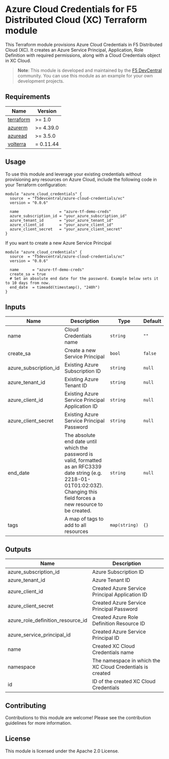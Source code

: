 # Azure Cloud Credentials for F5 Distributed Cloud (XC) Terraform module

This Terraform module provisions Azure Cloud Credentials in F5 Distributed Cloud (XC). It creates an Azure Service Principal, Application, Role Definition with required permissions, along with a Cloud Credentials object in XC Cloud.

> **Note**: This module is developed and maintained by the [F5 DevCentral](https://github.com/f5devcentral) community. You can use this module as an example for your own development projects.

## Requirements

| Name                                                                                                                 | Version   |
| -------------------------------------------------------------------------------------------------------------------- | --------- |
| <a name="requirement_terraform"></a> [terraform](https://github.com/hashicorp/terraform)                             | >= 1.0    |
| <a name="requirement_azurerm"></a> [azurerm](https://registry.terraform.io/providers/hashicorp/azurerm/latest/docs)  | >= 4.39.0 |
| <a name="requirement_azuread"></a> [azuread](https://registry.terraform.io/providers/hashicorp/azuread/latest/docs)  | >= 3.5.0  |
| <a name="requirement_volterra"></a> [volterra](https://registry.terraform.io/providers/volterraedge/volterra/latest) | = 0.11.44 |

## Usage

To use this module and leverage your existing credentials without provisioning any resources on Azure Cloud, include the following code in your Terraform configuration:

```hcl
module "azure_cloud_credentials" {
  source  = "f5devcentral/azure-cloud-credentials/xc"
  version = "0.0.6"

  name                  = "azure-tf-demo-creds"
  azure_subscription_id = "your_azure_subscription_id"
  azure_tenant_id       = "your_azure_tenant_id"
  azure_client_id       = "your_azure_client_id"
  azure_client_secret   = "your_azure_client_secret"
}
```

If you want to create a new Azure Service Principal

```hcl
module "azure_cloud_credentials" {
  source  = "f5devcentral/azure-cloud-credentials/xc"
  version = "0.0.6"

  name      = "azure-tf-demo-creds"
  create_sa = true
  # Set an absolute end date for the password. Example below sets it to 10 days from now.
  end_date  = timeadd(timestamp(), "240h")
}
```

## Inputs

| Name                  | Description                                                                                                                                                                        | Type          | Default |
| --------------------- | ---------------------------------------------------------------------------------------------------------------------------------------------------------------------------------- | ------------- | ------- |
| name                  | Cloud Credentials name                                                                                                                                                             | `string`      | `""`    |
| create_sa             | Create a new Service Principal                                                                                                                                                     | `bool`        | `false` |
| azure_subscription_id | Existing Azure Subscription ID                                                                                                                                                     | `string`      | `null`  |
| azure_tenant_id       | Existing Azure Tenant ID                                                                                                                                                           | `string`      | `null`  |
| azure_client_id       | Existing Azure Service Principal Application ID                                                                                                                                    | `string`      | `null`  |
| azure_client_secret   | Existing Azure Service Principal Password                                                                                                                                          | `string`      | `null`  |
| end_date              | The absolute end date until which the password is valid, formatted as an RFC3339 date string (e.g. 2218-01-01T01:02:03Z). Changing this field forces a new resource to be created. | `string`      | `null`  |
| tags                  | A map of tags to add to all resources                                                                                                                                              | `map(string)` | `{}`    |

## Outputs

| Name                              | Description                                                |
| --------------------------------- | ---------------------------------------------------------- |
| azure_subscription_id             | Azure Subscription ID                                      |
| azure_tenant_id                   | Azure Tenant ID                                            |
| azure_client_id                   | Created Azure Service Principal Application ID             |
| azure_client_secret               | Created Azure Service Principal Password                   |
| azure_role_definition_resource_id | Created Azure Role Definition Resource ID                  |
| azure_service_principal_id        | Created Azure Service Principal ID                         |
| name                              | Created XC Cloud Credentials name                          |
| namespace                         | The namespace in which the XC Cloud Credentials is created |
| id                                | ID of the created XC Cloud Credentials                     |

## Contributing

Contributions to this module are welcome! Please see the contribution guidelines for more information.

## License

This module is licensed under the Apache 2.0 License.
